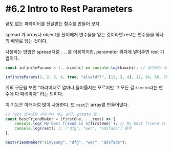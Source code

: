 # #6.2 Intro to Rest Parameters

끝도 없는 파라미터를 전달받는 함수를 만들어 보자.

spread 가 array나 object를 풀어헤쳐 변수들을 얻는 것이라면 rest는 변수들을 하나의 배열로 담는 것이다.

사용하는 방법은 spread처럼 `...`를 이용하지만, parameter 위치에 넣어주면 rest 기법이다.

```js
const infiniteParams = (...kimchi) => console.log(kimchi); // 들어오는 모든 인자를 출력한다.

infiniteParams(1, 2, 3, 4, true, "alsaldfl", [12, 3, 4], 12, 34, 56, 768);
```
위의 구문을 보면 "파라미터로 얼마나 들어올지는 모르지만 그 모든 걸 `kimchi`라는 변수에 다 때려박자" 라는 의미다.

이 기능은 아래처럼 많이 사용한다. 또 `rest`는 array를 만들어낸다.

```js
// rest 변수명은 아무거나 해도 된다. potato 등
const bestFriendMaker = (firstOne, ...rest) => {
    console.log(`My best friend is ${firstOne}`); // My best friend is simyeong 출력
    console.log(rest); // ["dfg", "wer", "adsfads"] 출력
};

bestFriendMaker("simyeong", "dfg", "wer", "adsfads");
```



